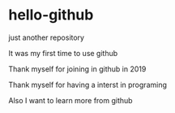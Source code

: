 # hello-github
just another repository

It was my first time to use github

Thank myself for joining in github in 2019

Thank myself for having a interst in programing

Also I want to learn more from github
